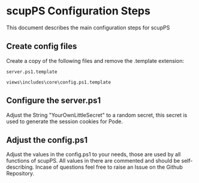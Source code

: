 # scupPS Configuration Steps
This document describes the main configuration steps for scupPS

## Create config files
Create a copy of the following files and remove the .template extension:
```
server.ps1.template
```
```
views\includes\core\config.ps1.template
```

## Configure the server.ps1
Adjust the String "YourOwnLittleSecret" to a random secret, this secret is used to generate the session cookies for Pode.

## Adjust the config.ps1
Adjust the values in the config.ps1 to your needs, those are used by all functions of scupPS.
All values in there are commented and should be self-describing. Incase of questions feel free to raise an Issue on the Github Repository.